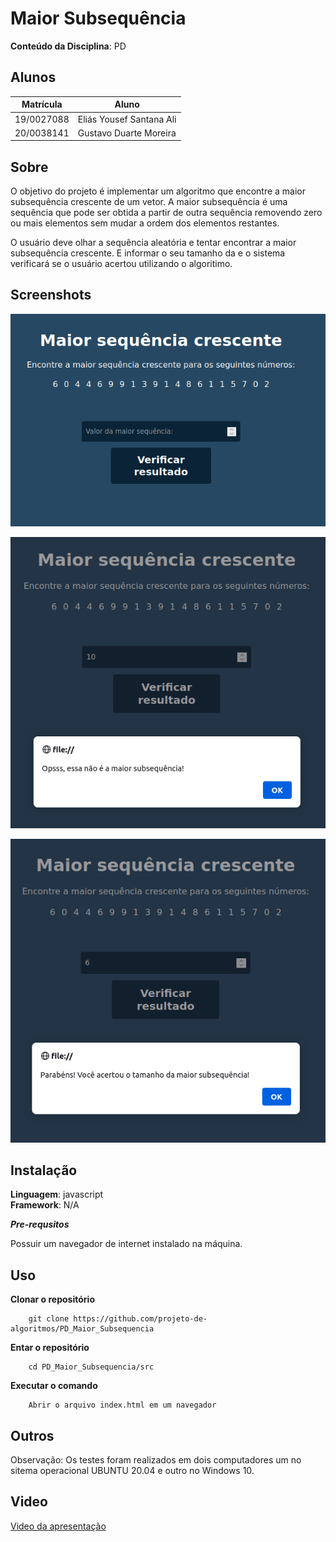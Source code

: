 # Maior Subsequência

**Conteúdo da Disciplina**: PD<br>

## Alunos
|Matrícula | Aluno |
| -- | -- |
| 19/0027088 |  Eliás Yousef Santana Ali |
| 20/0038141  | Gustavo Duarte Moreira |

## Sobre 
O objetivo do projeto é implementar um algoritmo que encontre a maior subsequência crescente de um vetor. A maior subsequência é uma sequência que pode ser obtida a partir de outra sequência removendo zero ou mais elementos sem mudar a ordem dos elementos restantes.

O usuário deve olhar a sequência aleatória e tentar encontrar a maior subsequência crescente. E informar o seu tamanho da e o sistema verificará se o usuário acertou utilizando o algoritimo.

## Screenshots


![Exemplo1](img/lis_exemplo1.png)


![Exemplo de troco 1](img/lis_exemplo2.png)



![Exemplo de troco 1](img/lis_exemplo3.png)



## Instalação 
**Linguagem**: javascript<br>
**Framework**: N/A<br>

***Pre-requsitos***

Possuir um navegador de internet instalado na máquina.

## Uso 
**Clonar o repositório**
```
    git clone https://github.com/projeto-de-algoritmos/PD_Maior_Subsequencia
```
**Entar o repositório**
```
    cd PD_Maior_Subsequencia/src
```
**Executar o comando**
```
    Abrir o arquivo index.html em um navegador
```
## Outros 
Observação: Os testes foram realizados em dois computadores um no sitema operacional UBUNTU 20.04 e outro no Windows 10.



## Video

[Video da apresentação](video/PD_Maior_Subsequencia.mp4)


